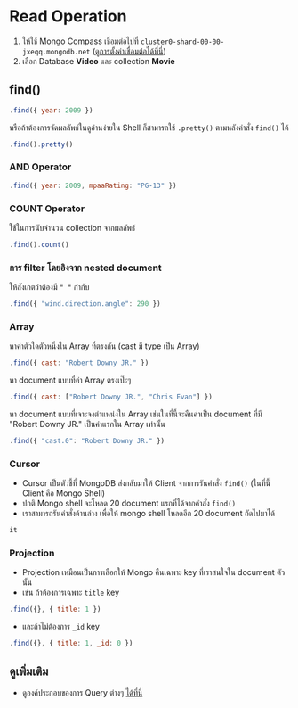 
# Read Operation

1. ให้ใช้ Mongo Compass เชื่อมต่อไปที่ `cluster0-shard-00-00-jxeqq.mongodb.net` ([ดูการตั้งค่าเชื่อมต่อได้ที่นี่](compass-connect-example-cluster.md))
2. เลือก Database **Video** และ collection **Movie**

## find()

```js
.find({ year: 2009 })
```

หรือถ้าต้องการจัดผลลัพธ์ในดูอ่านง่ายใน Shell ก็สามารถใช้ `.pretty()` ตามหลังคำสั่ง `find()` ได้

```js
.find().pretty()
```

### AND Operator

```js
.find({ year: 2009, mpaaRating: "PG-13" })
```


### COUNT Operator

ใช้ในการนับจำนวน collection จากผลลัพธ์

```js
.find().count()
```

### การ filter โดยอิงจาก nested document

ให้สังเกตว่าต้องมี `" "` กำกับ

```js
.find({ "wind.direction.angle": 290 })
```

### Array 

หาค่าตัวใดตัวหนึ่งใน Array ที่ตรงกัน (cast มี type เป็น Array)

```js
.find({ cast: "Robert Downy JR." })
```

หา document แบบที่ค่า Array ตรงเป๊ะๆ 

```js
.find({ cast: ["Robert Downy JR.", "Chris Evan"] })
```

หา document แบบที่เจาะจงตำแหน่งใน Array เช่นในที่นี้จะคืนค่าเป็น document ที่มี "Robert Downy JR." เป็นค่าแรกใน Array เท่านั้น 

```js
.find({ "cast.0": "Robert Downy JR." })
```

### Cursor

- Cursor เป็นตัวชี้ที่ MongoDB ส่งกลับมาให้ Client จากการรันคำสั่ง `find()` (ในที่นี้ Client คือ Mongo Shell) 
- ปกติ Mongo shell จะโหลด 20 document แรกที่ได้จากคำสั่ง `find()`
- เราสามารถรันคำสั่งด้านล่าง เพื่อให้ mongo shell โหลดอีก 20 document ถัดไปมาได้

```bash
it
```

### Projection

- Projection เหมือนเป็นการเลือกให้ Mongo คืนเฉพาะ key ที่เราสนใจใน document ตัวนั้น
- เช่น ถ้าต้องการเฉพาะ `title` key

```js
.find({}, { title: 1 })
```

- และถ้าไม่ต้องการ `_id` key

```js
.find({}, { title: 1, _id: 0 })
```

## ดูเพิ่มเติม

- ดูองค์ประกอบของการ Query ต่างๆ [ได้ที่นี่](https://docs.mongodb.com/manual/reference/operator/query/)

